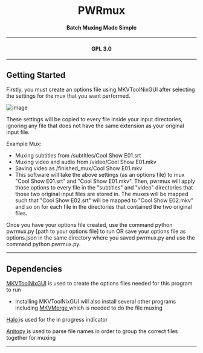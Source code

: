 <h1 align="center">PWRmux</h1>
<h4 align="center">Batch Muxing Made Simple</h4>    

---

<h4 align="center"> GPL 3.0 </h4>

---

<h2 align="left"> Getting Started </h2>

Firstly, you must create an options file using MKVToolNixGUI after selecting the settings for the mux that you want performed.

![image](https://user-images.githubusercontent.com/33562543/116497625-d437d180-a875-11eb-9044-00271d0309e6.png)

These settings will be copied to every file inside your input directories, ignoring any file that does not have the same extension as your original input file. 

Example Mux:
<ul> 
    <li>Muxing subtitles from /subtitles/Cool Show E01.srt </li>
    <li>Muxing video and audio from /video/Cool Show E01.mkv </li>
    <li>Saving video as /finished_mux/Cool Show E01.mkv </li>
    <li>
    This software will take the above settings (as an options file) to mux "Cool Show E01.srt" and "Cool Show E01.mkv". Then, pwrmux will apply those options to every file in the "subtitles" and "video" directories that those two original input files are stored in. The muxes will be mapped such that "Cool Show E02.srt" will be mapped to "Cool Show E02.mkv" and so on for each file in the directories that contained the two original files. 
    </li>
</ul>

Once you have your options file created, use the command python pwrmux.py [path to your options file] to run OR save your options file as options.json in the same directory where you saved pwrmux.py and use the command python pwrmux.py.

---

<h2 align="left"> Dependencies </h2>

<a href="https://mkvtoolnix.download/downloads.html"> MKVToolNixGUI</a> is used to create the options files needed for this program to run

<ul> <li> Installing MKVToolNixGUI will also install several other programs including <a href="https://mkvtoolnix.download/doc/mkvmerge.html"> MKVMerge </a> which is needed to do the file muxing</li> </ul>


<A href="https://pypi.org/project/halo/"> Halo </a> is used for the in progress indicator

<A href="https://pypi.org/project/anitopy/"> Anitopy </a> is used to parse file names in order to group the correct files together for muxing 

---

